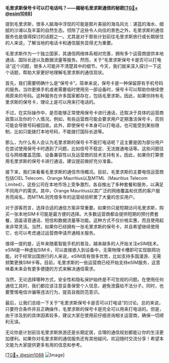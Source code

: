 **毛里求斯保号卡可以打电话吗？——揭秘毛里求斯通信的秘密[[TG💪+ @esim1088](https://t.me/s/esim1088)]**

提到毛里求斯，很多人脑海中浮现的可能是那片美丽的海岛风光：湛蓝的海水、细腻的沙滩以及丰富的自然生态。但除了这些令人向往的景色之外，毛里求斯的通信服务也是值得探讨的话题之一。尤其是对于那些计划前往毛里求斯旅行或长期居住的人来说，了解当地的电话卡和通信服务显得尤为重要。

毛里求斯作为一个独立国家，其通信网络体系相对完善，拥有多个运营商提供本地通话、国际长途以及数据流量等服务。然而，关于“毛里求斯保号卡是否可以打电话”这个问题，很多人可能并不清楚其中的细节。今天，我们就来深入探讨一下这个话题，帮助大家更好地理解毛里求斯的通信现状。

首先，我们需要明确什么是“保号卡”。简单来说，保号卡是一种保留原有手机号码的服务。当你更换手机或者需要临时使用另一部设备时，保号卡可以帮助你继续使用原来的号码。这种服务在许多国家都存在，包括毛里求斯。因此，如果你持有毛里求斯的保号卡，理论上是可以用来打电话的。

不过，在实际操作中，是否能够正常使用保号卡进行通话，还取决于具体的运营商政策以及你的个人情况。例如，有些运营商可能会要求用户定期激活保号卡，否则可能会导致号码被回收。此外，即使保号卡本身可以打电话，也可能受到某些限制，比如只能拨打本地号码，不能拨打国际长途等。

那么，为什么有人会认为毛里求斯的保号卡不能打电话呢？这主要是因为部分用户在尝试使用保号卡时遇到了问题，比如信号不稳定、无法拨通电话等。这些问题往往与网络覆盖范围、设备兼容性以及运营商的技术支持有关。因此，如果你打算使用毛里求斯的保号卡进行通话，建议提前做好充分准备。

接下来，我们来看看毛里求斯的通信市场概况。目前，毛里求斯的主要电信运营商包括CIEL Telecom、Orange Mauritius以及MTML（Mauritius Telecom Limited）。这些公司在本地市场上竞争激烈，各自推出了多种套餐和服务，以满足不同用户的需求。其中，Orange Mauritius以其广泛的网络覆盖和优质的客户服务而闻名，而MTML则凭借多年的运营经验积累了大量的忠实用户。

对于游客而言，选择合适的通信方案非常重要。如果你只是短期访问毛里求斯，购买一张本地SIM卡可能是最方便的选择。大多数运营商都会提供短期的预付费套餐，涵盖语音通话、短信和数据流量等功能。这种方式不仅价格实惠，而且使用起来非常灵活。当然，如果你已经拥有一张毛里求斯的保号卡，并且希望继续使用它，也可以考虑通过运营商申请开通相关服务。

值得一提的是，近年来随着智能手机的普及，越来越多的人开始关注eSIM技术。eSIM是一种虚拟SIM卡，可以直接嵌入到设备中，无需物理卡槽即可实现联网功能。对于经常出国旅行的人来说，eSIM具有很多优势，比如支持多国漫游、无需频繁更换SIM卡等。目前，毛里求斯的一些运营商已经开始支持eSIM服务，这意味着未来会有更多便捷的方式来解决通信需求。

当然，无论选择哪种方式，安全性和隐私保护始终是不可忽视的问题。在使用任何通信工具时，我们都应该注意妥善保管个人信息，避免泄露给不法分子。同时，也要警惕电信诈骗等违法行为，提高自我防范意识。

最后，让我们总结一下关于“毛里求斯保号卡是否可以打电话”的讨论。总的来说，只要符合条件并且正确操作，毛里求斯的保号卡是完全可以用来打电话的。但是，由于涉及到的具体因素较多，建议大家在使用前仔细咨询相关运营商，确保一切顺利无误。

无论你是计划前往毛里求斯旅游还是长期定居，合理的通信规划都能让你的生活更加便利。如果你对毛里求斯的通信服务还有其他疑问，欢迎随时交流分享！希望本文能为大家提供更多有用的信息和参考。

[[TG💪+ @esim1088](https://t.me/s/esim1088) ![Image](https://i.postimg.cc/4NQfJmqS/Snipaste-2025-05-13-00-14-12.png)]